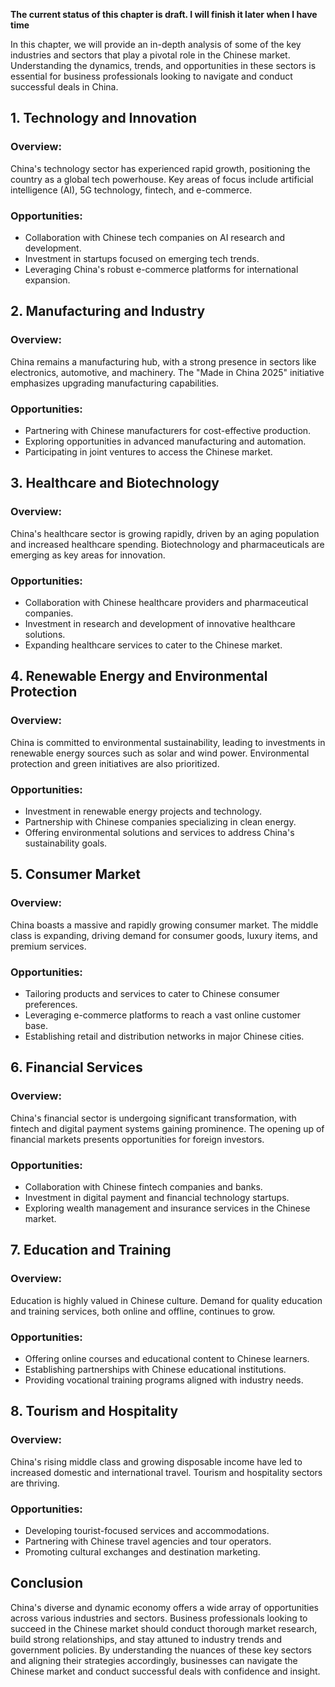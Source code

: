 **The current status of this chapter is draft. I will finish it later when I have time**

In this chapter, we will provide an in-depth analysis of some of the key industries and sectors that play a pivotal role in the Chinese market. Understanding the dynamics, trends, and opportunities in these sectors is essential for business professionals looking to navigate and conduct successful deals in China.

**1. Technology and Innovation**
--------------------------------

### Overview:

China's technology sector has experienced rapid growth, positioning the country as a global tech powerhouse. Key areas of focus include artificial intelligence (AI), 5G technology, fintech, and e-commerce.

### Opportunities:

* Collaboration with Chinese tech companies on AI research and development.
* Investment in startups focused on emerging tech trends.
* Leveraging China's robust e-commerce platforms for international expansion.

**2. Manufacturing and Industry**
---------------------------------

### Overview:

China remains a manufacturing hub, with a strong presence in sectors like electronics, automotive, and machinery. The "Made in China 2025" initiative emphasizes upgrading manufacturing capabilities.

### Opportunities:

* Partnering with Chinese manufacturers for cost-effective production.
* Exploring opportunities in advanced manufacturing and automation.
* Participating in joint ventures to access the Chinese market.

**3. Healthcare and Biotechnology**
-----------------------------------

### Overview:

China's healthcare sector is growing rapidly, driven by an aging population and increased healthcare spending. Biotechnology and pharmaceuticals are emerging as key areas for innovation.

### Opportunities:

* Collaboration with Chinese healthcare providers and pharmaceutical companies.
* Investment in research and development of innovative healthcare solutions.
* Expanding healthcare services to cater to the Chinese market.

**4. Renewable Energy and Environmental Protection**
----------------------------------------------------

### Overview:

China is committed to environmental sustainability, leading to investments in renewable energy sources such as solar and wind power. Environmental protection and green initiatives are also prioritized.

### Opportunities:

* Investment in renewable energy projects and technology.
* Partnership with Chinese companies specializing in clean energy.
* Offering environmental solutions and services to address China's sustainability goals.

**5. Consumer Market**
----------------------

### Overview:

China boasts a massive and rapidly growing consumer market. The middle class is expanding, driving demand for consumer goods, luxury items, and premium services.

### Opportunities:

* Tailoring products and services to cater to Chinese consumer preferences.
* Leveraging e-commerce platforms to reach a vast online customer base.
* Establishing retail and distribution networks in major Chinese cities.

**6. Financial Services**
-------------------------

### Overview:

China's financial sector is undergoing significant transformation, with fintech and digital payment systems gaining prominence. The opening up of financial markets presents opportunities for foreign investors.

### Opportunities:

* Collaboration with Chinese fintech companies and banks.
* Investment in digital payment and financial technology startups.
* Exploring wealth management and insurance services in the Chinese market.

**7. Education and Training**
-----------------------------

### Overview:

Education is highly valued in Chinese culture. Demand for quality education and training services, both online and offline, continues to grow.

### Opportunities:

* Offering online courses and educational content to Chinese learners.
* Establishing partnerships with Chinese educational institutions.
* Providing vocational training programs aligned with industry needs.

**8. Tourism and Hospitality**
------------------------------

### Overview:

China's rising middle class and growing disposable income have led to increased domestic and international travel. Tourism and hospitality sectors are thriving.

### Opportunities:

* Developing tourist-focused services and accommodations.
* Partnering with Chinese travel agencies and tour operators.
* Promoting cultural exchanges and destination marketing.

**Conclusion**
--------------

China's diverse and dynamic economy offers a wide array of opportunities across various industries and sectors. Business professionals looking to succeed in the Chinese market should conduct thorough market research, build strong relationships, and stay attuned to industry trends and government policies. By understanding the nuances of these key sectors and aligning their strategies accordingly, businesses can navigate the Chinese market and conduct successful deals with confidence and insight.
